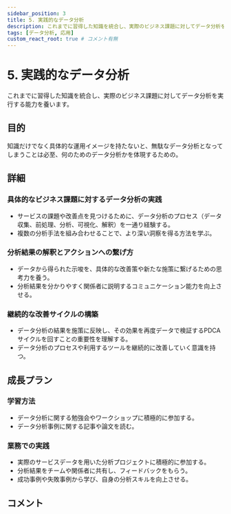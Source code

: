 ```yaml
---
sidebar_position: 3
title: 5. 実践的なデータ分析
description: これまでに習得した知識を統合し、実際のビジネス課題に対してデータ分析を実行する能力を養います。
tags: [データ分析, 応用]
custom_react_root: true # コメント有無
---
```



# 5. 実践的なデータ分析

これまでに習得した知識を統合し、実際のビジネス課題に対してデータ分析を実行する能力を養います。

## 目的

知識だけでなく具体的な運用イメージを持たないと、無駄なデータ分析となってしまうことは必至、何のためのデータ分析かを体現するための。

## 詳細

### 具体的なビジネス課題に対するデータ分析の実践

- サービスの課題や改善点を見つけるために、データ分析のプロセス（データ収集、前処理、分析、可視化、解釈）を一通り経験する。
- 複数の分析手法を組み合わせることで、より深い洞察を得る方法を学ぶ。

### 分析結果の解釈とアクションへの繋げ方

- データから得られた示唆を、具体的な改善策や新たな施策に繋げるための思考力を養う。
- 分析結果を分かりやすく関係者に説明するコミュニケーション能力を向上させる。

### 継続的な改善サイクルの構築

- データ分析の結果を施策に反映し、その効果を再度データで検証するPDCAサイクルを回すことの重要性を理解する。
- データ分析のプロセスや利用するツールを継続的に改善していく意識を持つ。

## 成長プラン

### 学習方法

- データ分析に関する勉強会やワークショップに積極的に参加する。
- データ分析事例に関する記事や論文を読む。

### 業務での実践

- 実際のサービスデータを用いた分析プロジェクトに積極的に参加する。
- 分析結果をチームや関係者に共有し、フィードバックをもらう。
- 成功事例や失敗事例から学び、自身の分析スキルを向上させる。

## コメント
